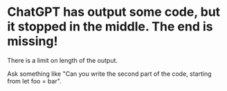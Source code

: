 # ChatGPT has output some code, but it stopped in the middle.  The end is missing!

There is a limit on length of the output.

Ask something like "Can you write the second part of the code, starting from let foo = bar".
